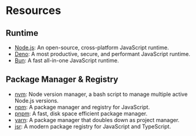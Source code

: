 # Resources

## Runtime

- [Node.js](https://nodejs.org/): An open-source, cross-platform JavaScript runtime.
- [Deno](https://deno.com/): A most productive, secure, and performant JavaScript runtime.
- [Bun](https://bun.sh/): A fast all-in-one JavaScript runtime.

## Package Manager & Registry

- [nvm](https://github.com/nvm-sh/nvm): Node version manager, a bash script to manage multiple active Node.js versions.
- [npm](https://www.npmjs.com/): A package manager and registry for JavaScript.
- [pnpm](https://pnpm.io/): A fast, disk space efficient package manager.
- [yarn](https://yarnpkg.com/): A package manager that doubles down as project manager.
- [jsr](https://jsr.io/): A modern package registry for JavaScript and TypeScript.
